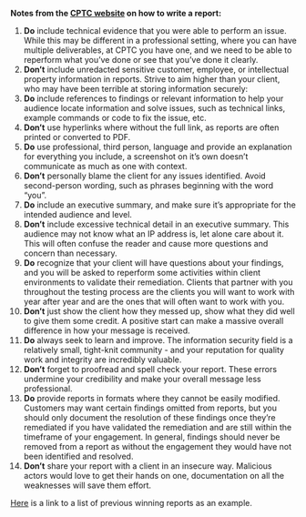 **Notes from the [CPTC website](https://cp.tc/compete/reporting) on how to write a report:**

1. **Do** include technical evidence that you were able to perform an issue. While this may be different in a professional setting, where you can have multiple deliverables, at CPTC you have one, and we need to be able to reperform what you’ve done or see that you’ve done it clearly.
2. **Don’t** include unredacted sensitive customer, employee, or intellectual property information in reports. Strive to aim higher than your client, who may have been terrible at storing information securely:
3. **Do** include references to findings or relevant information to help your audience locate information and solve issues, such as technical links, example commands or code to fix the issue, etc.
4. **Don’t** use hyperlinks where without the full link, as reports are often printed or converted to PDF.
5. **Do** use professional, third person, language and provide an explanation for everything you include, a screenshot on it’s own doesn’t communicate as much as one with context.
6. **Don’t** personally blame the client for any issues identified. Avoid second-person wording, such as phrases beginning with the word “you”.
7. **Do** include an executive summary, and make sure it’s appropriate for the intended audience and level.
8. **Don’t** include excessive technical detail in an executive summary. This audience may not know what an IP address is, let alone care about it. This will often confuse the reader and cause more questions and concern than necessary.
9. **Do** recognize that your client will have questions about your findings, and you will be asked to reperform some activities within client environments to validate their remediation. Clients that partner with you throughout the testing process are the clients you will want to work with year after year and are the ones that will often want to work with you.
10. **Don’t** just show the client how they messed up, show what they did well to give them some credit. A positive start can make a massive overall difference in how your message is received.
11. **Do** always seek to learn and improve. The information security field is a relatively small, tight-knit community - and your reputation for quality work and integrity are incredibly valuable.
12. **Don’t** forget to proofread and spell check your report. These errors undermine your credibility and make your overall message less professional.
13. **Do** provide reports in formats where they cannot be easily modified. Customers may want certain findings omitted from reports, but you should only document the resolution of these findings once they’re remediated if you have validated the remediation and are still within the timeframe of your engagement. In general, findings should never be removed from a report as without the engagement they would have not been identified and resolved.
14. **Don’t** share your report with a client in an insecure way. Malicious actors would love to get their hands on one, documentation on all the weaknesses will save them effort.

[Here](https://github.com/globalcptc/report_examples) is a link to a list of previous winning reports as an example.